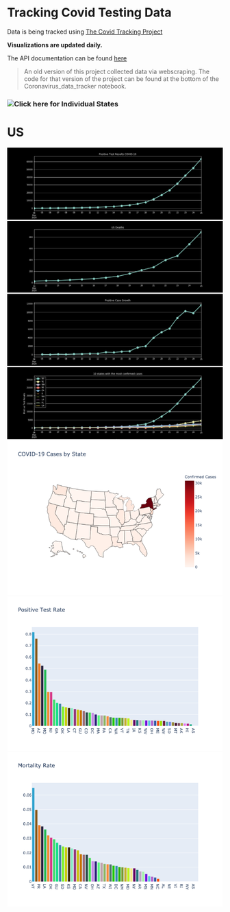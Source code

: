 # Tracking Covid Testing Data
Data is being tracked using [The Covid Tracking Project](https://covidtracking.com/)

**Visualizations are updated daily.**

The API documentation can be found [here](https://covidtracking.com/api/)

>An old version of this project collected data via webscraping. The code for that version of the project can be found at the bottom of the Coronavirus_data_tracker notebook.

### ![Click here for Individual States](https://github.com/joelsewhere/covid-19/tree/master/states)

# US
![](images/positive_tests.png)
![](images/deaths.png)
![](images/positive_case_growth.png)
![](images/top_ten_states.png)
![](images/positive_cases_map.png)
![](images/positive_test_rate.png)
![](images/mortality_rate.png)